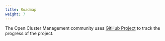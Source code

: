 ```yaml
---
title: Roadmap
weight: 7
---
```


The Open Cluster Management community uses [GitHub Project](https://github.com/orgs/open-cluster-management-io/projects/2/views/9) to track the progress of the project.
